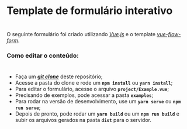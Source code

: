 # Template de formulário interativo
#
O seguinte formulário foi criado utilizando *[Vue.js](https://vuejs.org/)* e o template *[vue-flow-form](https://github.com/ditdot-dev/vue-flow-form)*.

### Como editar o conteúdo:
#
* Faça um **_[git clone](https://github.com/TaylorHo/form-template.git)_** deste repositório;
* Acesse a pasta do clone e rode um **```npm install```** ou **```yarn install```**;
* Para editar o formulário, acesse o arquivo **```project/Example.vue```**;
* Precisando de exemplos, pode acessar a pasta **```examples```**;
* Para rodar na versão de desenvolvimento, use um **```yarn serve```** ou **```npm run serve```**;
* Depois de pronto, pode rodar um **```yarn build```** ou um **```npm run build```** e subir os arquivos gerados na pasta **```dist```** para o servidor.
